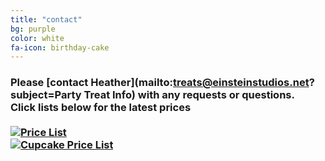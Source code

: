 ```yaml
---
title: "contact"
bg: purple
color: white
fa-icon: birthday-cake
---
```


### Please [contact Heather](mailto:treats@einsteinstudios.net?subject=Party Treat Info) with any requests or questions.<br />Click lists below for the latest prices<br /><br /><a href="/img/price/Price List.jpg" title="Price List"><img src="//images.weserv.nl/?url=treats.einsteinstudios.net/img/price/Price List.jpg&w=350&h=525&output=jpg&q=90" alt="Price List" /></a><br /><a href="/img/price/Cupcake Price List.jpg" title="Cupcake Price List"><img src="//images.weserv.nl/?url=treats.einsteinstudios.net/img/price/Cupcake Price List.jpg&w=350&h=525&output=jpg&q=90" alt="Cupcake Price List" /></a>
